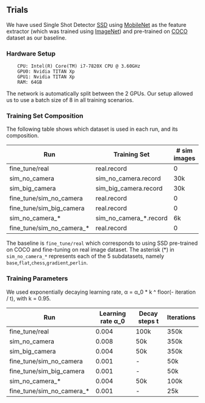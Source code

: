 ## Trials

We have used Single Shot Detector [SSD][ssd] using [MobileNet][mobilenet] as the feature extractor (which was trained using [ImageNet][imagenet]) and pre-trained on [COCO][coco] dataset as our baseline.

### Hardware Setup

```
    CPU: Intel(R) Core(TM) i7-7820X CPU @ 3.60GHz
    GPU0: Nvidia TITAN Xp
    GPU1: Nvidia TITAN Xp
    RAM: 64GB
```

The network is automatically split between the 2 GPUs.
Our setup allowed us to use a batch size of 8 in all training scenarios.

### Training Set Composition

The following table shows which dataset is used in each run, and its composition.

| Run                       | Training Set           | # sim images | # real images | SSD Checkpoint  | Epochs |
|---------------------------|------------------------|--------------|---------------|-----------------|--------|
| fine_tune/real            | real.record            | 0            | 175           | COCO            | 16k    |
| sim_no_camera             | sim_no_camera.record   | 30k          | 0             | -               | ~90    |
| sim_big_camera            | sim_big_camera.record  | 30k          | 0             | -               | ~90    |
| fine_tune/sim_no_camera   | real.record            | 0            | 175           | sim_no_camera   | ~2.2k  |
| fine_tune/sim_big_camera  | real.record            | 0            | 175           | sim_big_camera  | ~2.2k  |
| sim_no_camera_*           | sim_no_camera_*.record | 6k           | 0             | -               | ~130   |
| fine_tune/sim_no_camera_* | real.record            | 0            | 175           | sim_no_camera_* | ~1.1k  |

The baseline is `fine_tune/real` which corresponds to using SSD pre-trained on COCO and fine-tuning on real image dataset.
The asterisk (\*) in `sim_no_camera_*` represents each of the 5 subdatasets, namely `base`,`flat`,`chess`,`gradient`,`perlin`. 

### Training Parameters

We used exponentially decaying learning rate, α = α_0 * k ^ floor(- iteration / t), with k = 0.95.

| Run                       | Learning rate α_0 | Decay steps t | Iterations |
|---------------------------|-------------------|---------------|------------|
| fine_tune/real            | 0.004             | 100k          | 350k       |
| sim_no_camera             | 0.008             | 50k           | 350k       |
| sim_big_camera            | 0.004             | 50k           | 350k       |
| fine_tune/sim_no_camera   | 0.001             | -             | 50k        |
| fine_tune/sim_big_camera  | 0.001             | -             | 50k        |
| sim_no_camera_*           | 0.004             | 50k           | 100k       |
| fine_tune/sim_no_camera_* | 0.001             | -             | 25k        |

[coco]: http://cocodataset.org/#home
[imagenet]: https://arxiv.org/abs/1704.04861
[mobilenet]: https://papers.nips.cc/paper/4824-imagenet-classification-with-deep-convolutional-neural-networks.pdf
[ssd]: http://www.cs.unc.edu/%7Ewliu/papers/ssd.pdf

